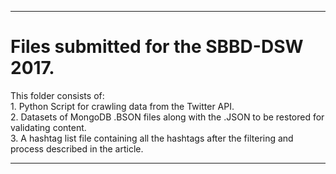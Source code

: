 <hr>

# Files submitted for the SBBD-DSW 2017.

<p> This folder consists of: <br>
1. Python Script for crawling data from the Twitter API. <br>
2. Datasets of MongoDB .BSON files along with the .JSON to be restored for validating content. <br>
3. A hashtag list file containing all the hashtags after the filtering and process described in the article. <br>
</p>

<hr>
